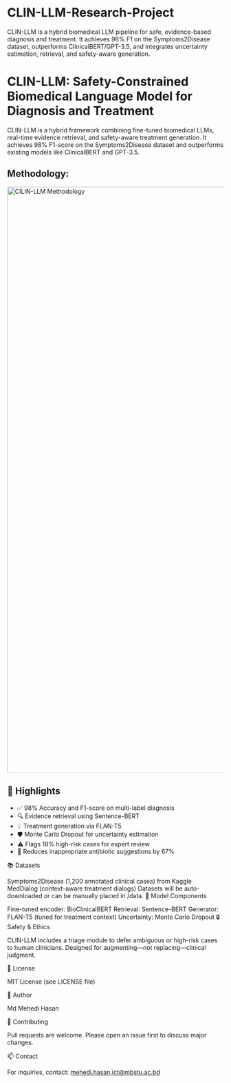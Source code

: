 # CLIN-LLM-Research-Project
CLIN-LLM is a hybrid biomedical LLM pipeline for safe, evidence-based diagnosis and treatment. It achieves 98% F1 on the Symptoms2Disease dataset, outperforms ClinicalBERT/GPT-3.5, and integrates uncertainty estimation, retrieval, and safety-aware generation.

# CLIN-LLM: Safety-Constrained Biomedical Language Model for Diagnosis and Treatment

CLIN-LLM is a hybrid framework combining fine-tuned biomedical LLMs, real-time evidence retrieval, and safety-aware treatment generation. It achieves 98% F1-score on the Symptoms2Disease dataset and outperforms existing models like ClinicalBERT and GPT-3.5.
## Methodology:

<img width="2832" height="1360" alt="CILIN-LLM Methodology" src="https://github.com/user-attachments/assets/6328e4c8-fff1-4f19-b7c6-70f0d368287d" />


## 🚀 Highlights
- ✅ 98% Accuracy and F1-score on multi-label diagnosis
- 🔍 Evidence retrieval using Sentence-BERT
- 💡 Treatment generation via FLAN-T5
- 🛡️ Monte Carlo Dropout for uncertainty estimation
- ⚠️ Flags 18% high-risk cases for expert review
- 💊 Reduces inappropriate antibiotic suggestions by 67%

📚 Datasets

Symptoms2Disease (1,200 annotated clinical cases) from Kaggle
MedDialog (context-aware treatment dialogs)
Datasets will be auto-downloaded or can be manually placed in /data.
🧠 Model Components

Fine-tuned encoder: BioClinicalBERT
Retrieval: Sentence-BERT
Generator: FLAN-T5 (tuned for treatment context)
Uncertainty: Monte Carlo Dropout
🔒 Safety & Ethics

CLIN-LLM includes a triage module to defer ambiguous or high-risk cases to human clinicians. Designed for augmenting—not replacing—clinical judgment.

📄 License

MIT License (see LICENSE file)

👥 Author

Md Mehedi Hasan

🤝 Contributing

Pull requests are welcome. Please open an issue first to discuss major changes.

📫 Contact

For inquiries, contact: mehedi.hasan.ict@mbstu.ac.bd
